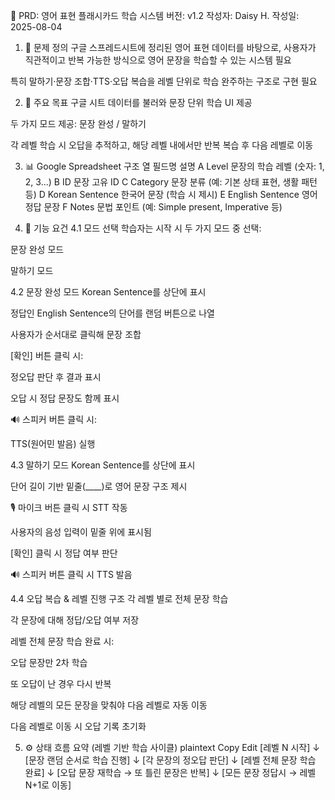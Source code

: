 📄 PRD: 영어 표현 플래시카드 학습 시스템
버전: v1.2
작성자: Daisy H.
작성일: 2025-08-04

1. 📌 문제 정의
구글 스프레드시트에 정리된 영어 표현 데이터를 바탕으로, 사용자가 직관적이고 반복 가능한 방식으로 영어 문장을 학습할 수 있는 시스템 필요

특히 말하기·문장 조합·TTS·오답 복습을 레벨 단위로 학습 완주하는 구조로 구현 필요

2. 🎯 주요 목표
구글 시트 데이터를 불러와 문장 단위 학습 UI 제공

두 가지 모드 제공: 문장 완성 / 말하기

각 레벨 학습 시 오답을 추적하고, 해당 레벨 내에서만 반복 복습 후 다음 레벨로 이동

3. 📊 Google Spreadsheet 구조
열	필드명	설명
A	Level	문장의 학습 레벨 (숫자: 1, 2, 3...)
B	ID	문장 고유 ID
C	Category	문장 분류 (예: 기본 상태 표현, 생활 패턴 등)
D	Korean Sentence	한국어 문장 (학습 시 제시)
E	English Sentence	영어 정답 문장
F	Notes	문법 포인트 (예: Simple present, Imperative 등)

4. 🧩 기능 요건
4.1 모드 선택
학습자는 시작 시 두 가지 모드 중 선택:

문장 완성 모드

말하기 모드

4.2 문장 완성 모드
Korean Sentence를 상단에 표시

정답인 English Sentence의 단어를 랜덤 버튼으로 나열

사용자가 순서대로 클릭해 문장 조합

[확인] 버튼 클릭 시:

정오답 판단 후 결과 표시

오답 시 정답 문장도 함께 표시

🔊 스피커 버튼 클릭 시:

TTS(원어민 발음) 실행

4.3 말하기 모드
Korean Sentence를 상단에 표시

단어 길이 기반 밑줄(____)로 영어 문장 구조 제시

🎙 마이크 버튼 클릭 시 STT 작동

사용자의 음성 입력이 밑줄 위에 표시됨

[확인] 클릭 시 정답 여부 판단

🔊 스피커 버튼 클릭 시 TTS 발음

4.4 오답 복습 & 레벨 진행 구조
각 레벨 별로 전체 문장 학습

각 문장에 대해 정답/오답 여부 저장

레벨 전체 문장 학습 완료 시:

오답 문장만 2차 학습

또 오답이 난 경우 다시 반복

해당 레벨의 모든 문장을 맞춰야 다음 레벨로 자동 이동

다음 레벨로 이동 시 오답 기록 초기화

5. ⚙️ 상태 흐름 요약 (레벨 기반 학습 사이클)
plaintext
Copy
Edit
[레벨 N 시작]
↓
[문장 랜덤 순서로 학습 진행]
↓
[각 문장의 정오답 판단]
↓
[레벨 전체 문장 학습 완료]
↓
[오답 문장 재학습 → 또 틀린 문장은 반복]
↓
[모든 문장 정답시 → 레벨 N+1로 이동]